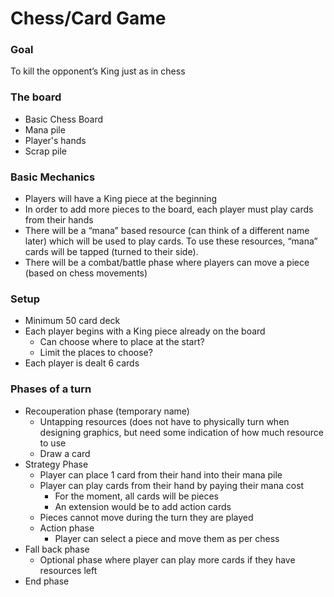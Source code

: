 # Chess/Card Game

### Goal

To kill the opponent’s King just as in chess

### The board

- Basic Chess Board
- Mana pile
- Player's hands
- Scrap pile

### Basic Mechanics
- Players will have a King piece at the beginning
- In order to add more pieces to the board, each player must play cards from their hands
- There will be a “mana” based resource (can think of a different name later) which will be used to play cards. To use these resources, “mana” cards will be tapped (turned to their side).
- There will be a combat/battle phase where players can move a piece (based on chess movements) 

### Setup
- Minimum 50 card deck
- Each player begins with a King piece already on the board 
    - Can choose where to place at the start?
    - Limit the places to choose?
- Each player is dealt 6 cards

### Phases of a turn
- Recouperation phase (temporary name)
    - Untapping resources (does not have to physically turn when designing graphics, but need some indication of how much resource to use
    - Draw a card
- Strategy Phase
    - Player can place 1 card from their hand into their mana pile
    - Player can play cards from their hand by paying their mana cost
        - For the moment, all cards will be pieces
        - An extension would be to add action cards
    - Pieces cannot move during the turn they are played
    - Action phase
        - Player can select a piece and move them as per chess
- Fall back phase
    - Optional phase where player can play more cards if they have resources left
- End phase
